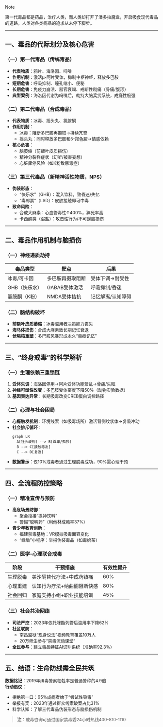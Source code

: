 > [!NOTE]
> 第一代毒品都是药品，治疗人类，而人类却打开了潘多拉魔盒，开启吸食现代毒品的道路，人类对各类瘾品的追求从未停下脚步。
---

## 一、毒品的代际划分及核心危害

### （一）第一代毒品（传统毒品）
- **代表物质**：鸦片、海洛因、吗啡  
- **作用机制**：激活μ-阿片受体，抑制中枢神经，释放多巴胺  
- **短期危害**：呼吸抑制、瞳孔缩小、便秘  
- **长期危害**：免疫力崩溃、器官衰竭、戒断性剧痛（骨痛/腹泻）  
- **典型案例**：海洛因代谢为吗啡后，劫持大脑奖赏系统，成瘾性极强  

### （二）第二代毒品（合成毒品）
- **代表物质**：冰毒、摇头丸、氯胺酮  
- **作用机制**：  
  - 冰毒：阻断多巴胺再摄取→持续亢奋  
  - 摇头丸：同时释放多巴胺和5-羟色胺→情感依赖  
- **核心危害**：  
  - 脑萎缩（前额叶皮质损伤）  
  - 精神分裂样症状（幻听/被害妄想）  
  - 心脏骤停风险（如K粉致尿毒症）  

### （三）第三代毒品（新精神活性物质，NPS）
- **伪装形态**：  
  - “快乐水”（GHB）：混入饮料，致昏迷/失忆  
  - “毒邮票”（LSD）：皮肤接触即可中毒  
- **致命风险**：  
  - 合成大麻素：心血管毒性↑400%，猝死率高  
  - 卡西酮类（浴盐）：攻击性行为/不可逆脑损伤  

---

## 二、毒品作用机制与脑损伤
### （一）神经递质劫持
| 毒品类型       | 靶点                | 后果                  |
|----------------|---------------------|-----------------------|
| 冰毒/可卡因    | 多巴胺再摄取阻断    | 受体下调→耐受性       |
| GHB（快乐水）   | GABAB受体激活       | 呼吸抑制/昏迷         |
| 氯胺酮（K粉）   | NMDA受体拮抗        | 记忆解离/认知障碍     |

### （二）脑结构破坏
- **前额叶皮质萎缩**：冰毒滥用者决策能力丧失  
- **海马体损伤**：合成大麻素致长期记忆衰退  
- **伏隔核重塑**：多巴胺风暴形成永久“毒瘾记忆”  

---

## 三、“终身戒毒”的科学解析
### （一）生理依赖三重锁链
1. **受体失调**：海洛因停用→阿片受体功能紊乱→骨痛/失眠  
2. **神经可塑性改变**：多巴胺受体密度下降50%（动物实验数据）  
3. **基因表达异常**：长期吸毒改变CREB蛋白调控路径  

### （二）心理与社会困局
- **心瘾触发机制**：环境线索（如吸毒场所）激活背侧纹状体→复吸冲动  
- **社会排斥循环**：  
  ```mermaid
  graph LR
    A[社会歧视] --> B[自卑/孤独]
    B --> C[接触毒友]
    C --> D[复吸]
  ```  
- **数据警示**：仅10%戒毒者通过生理脱毒成功，90%需心理干预  

---

## 四、全流程防控策略
### （一）精准宣传与预防
- **高危场景防御**：  
  - 聚会拒接“提神饮料”  
  - 警惕“聪明药”（利他林成瘾率37%）  
- **青少年教育创新**：  
  - 福建禁毒基地：VR模拟吸毒面容变化  
  - “绿盾”小程序：举报伪装毒品（如毒奶茶）  

### （二）医学-心理联合戒毒
| 阶段         | 干预措施                          | 有效性提升 |
|--------------|-----------------------------------|------------|
| 生理脱毒     | 美沙酮替代疗法+中成药镇痛         | 60%        |
| 心理重建     | 认知行为疗法+纳曲酮阻断快感       | 80%        |
| 社会回归     | 家庭支持小组+职业技能培训          | 45%        |

### （三）社会共治网络
- **司法严控**：2023年依托咪酯列管后滥用率下降62%  
- **社区联防**：  
  - 南昌监狱“现身说法”视频教育覆盖10万人  
  - 20万师生参与“禁毒流动课堂”  
- **全民参与**：建立毒品特征AI识别系统（准确率92.3%）  

---

## 五、结语：生命防线需全民共筑
**数据铭记**：2019年缉毒警察牺牲率是普通警种的4.9倍  
**行动倡议**：  
- 拒绝第一口：95%成瘾者始于“尝试性吸毒”  
- 举报有奖：2023年通过群众线索破案占比31%  
- 科学认知：了解三代毒品伪装形态与脑损伤机制  

> **注**：戒毒咨询可通过国家禁毒委24小时热线400-810-1110  
